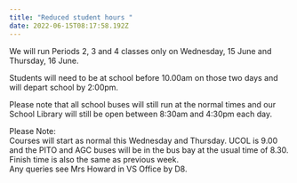 ```yaml
---
title: "Reduced student hours "
date: 2022-06-15T08:17:58.192Z
---
```

We will run Periods 2, 3 and 4 classes only on Wednesday, 15 June and Thursday, 16 June.


Students will need to be at school before 10.00am on those two days and will depart school by 2:00pm. 


Please note that all school buses will still run at the normal times and our School Library will still be open between 8:30am and 4:30pm each day.

Please Note:  
Courses will start as normal this Wednesday and Thursday. UCOL is 9.00 and the PITO and AGC buses will be in the bus bay at the usual time of 8.30. Finish time is also the same as previous week.  
Any queries see Mrs Howard in VS Office by D8.
